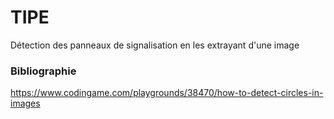 # TIPE
Détection des panneaux de signalisation en les extrayant d'une image
### Bibliographie

https://www.codingame.com/playgrounds/38470/how-to-detect-circles-in-images